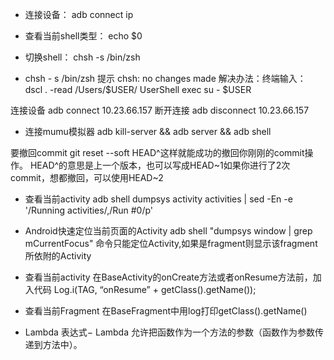 
- 连接设备：
  adb connect ip
- 查看当前shell类型：
  echo $0
- 切换shell：
  chsh -s /bin/zsh

- chsh - s /bin/zsh 提示 chsh: no changes made
  解决办法：终端输入：
  dscl . -read /Users/$USER/ UserShell
  exec su - $USER


连接设备
adb connect 10.23.66.157
断开连接
adb disconnect  10.23.66.157

- 连接mumu模拟器
 adb kill-server && adb server && adb shell


要撤回commit
git reset --soft HEAD^这样就能成功的撤回你刚刚的commit操作。
HEAD^的意思是上一个版本，也可以写成HEAD~1如果你进行了2次commit，想都撤回，可以使用HEAD~2


- 查看当前activity
adb shell dumpsys activity activities | sed -En -e '/Running activities/,/Run #0/p'

- Android快速定位当前页面的Activity
adb shell "dumpsys window | grep mCurrentFocus"
命令只能定位Activity,如果是fragment则显示该fragment所依附的Activity


* 查看当前activity
  在BaseActivity的onCreate方法或者onResume方法前，加入代码
  Log.i(TAG, “onResume” + getClass().getName());

* 查看当前Fragment
  在BaseFragment中用log打印getClass().getName()

* Lambda 表达式− Lambda 允许把函数作为一个方法的参数（函数作为参数传递到方法中）。